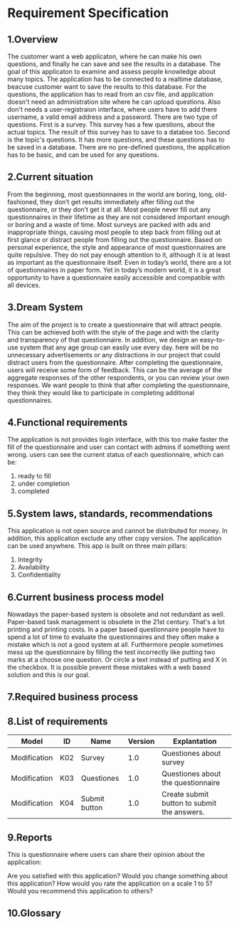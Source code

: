 # Requirement Specification

## 1.Overview
The customer want a web applicaton, where he can make his own questions, and finally he can save and see the results in a database.
The goal of this applicaton to examine and assess people knowledge about many topics.
The application has to be connected to a realtime database, beacuse customer want to save the results to this database.
For the questions, the application has to read from an csv file, and application doesn't need an administration site where he can upload questions.
Also don't needs a user-registraion interface, where users have to add there username, a valid email address and a password.
There are two type of questions.
First is a survey. This survey has a few questions, about the actual topics. The result of this survey has to save to a databse too.
Second is the topic's questions. It has more questions, and these questions has to be saved in a database.
There are no pre-defined questions, the application has to be basic, and can be used for any questions.


## 2.Current situation
From the beginning, most questionnaires in the world are boring, long, old-fashioned, they don’t get results immediately after 
filling out the questionnaire, or they don’t get it at all. Most people never fill out any questionnaires in their lifetime 
as they are not considered important enough or boring and a waste of time. Most surveys are packed with ads and inappropriate things, 
causing most people to step back from filling out at first glance or distract people from filling out the questionnaire. 
Based on personal experience, the style and appearance of most questionnaires are quite repulsive. 
They do not pay enough attention to it, although it is at least as important as the questionnaire itself.
Even in today’s world, there are a lot of questionnaires in paper form. 
Yet in today’s modern world, it is a great opportunity to have a questionnaire easily accessible and compatible with all devices.

## 3.Dream System
The aim of the project is to create a questionnaire that will attract people. 
This can be achieved both with the style of the page and with the clarity and transparency of that questionnaire. 
In addition, we design an easy-to-use system that any age group can easily use every day. 
here will be no unnecessary advertisements or any distractions in our project that could distract users from the questionnaire. 
After completing the questionnaire, users will receive some form of feedback. 
This can be the average of the aggregate responses of the other respondents, or you can review your own responses.
We want people to think that after completing the questionnaire, they think they would like to participate in completing additional questionnaires.

## 4.Functional requirements
The application is not provides login interface, with this too make faster the fill of the questionnaire and user can contact with admins if something went wrong.
users can see the current status of each questionnaire, which can be:

1. ready to fill
2. under completion
3. completed

## 5.System laws, standards, recommendations
This application is not open source and cannot be distributed for money. 
In addition, this application exclude any other copy version. The application can be used anywhere. 
This app is built on three main pillars:

1. Integrity
2. Availability
3. Confidentiality

## 6.Current business process model
Nowadays the paper-based system is obsolete and not redundant as well. Paper-based task management is obsolete in the 21st century. That's a lot printing and printing costs. In a paper based questionnaire people have to spend a lot of time to evaluate the questionnaires
and they often make a mistake which is not a good system at all. Furthermore people sometimes mess up the questionnaire by filling the test incorrectly like putting two marks at a choose one question. Or circle a text instead of putting and X in the checkbox. It is possible
prevent these mistakes with a web based solution and this is our goal.

## 7.Required business process

## 8.List of requirements
| Model  | ID | Name | Version | Explantation |
| ------------- | ------------- | ------------- | ------------- | ------------- |
| Modification | K02 | Survey        | 1.0 | Questiones about survey
| Modification | K03 | Questiones    | 1.0 | Questiones about the questionnaire	
| Modification | K04 | Submit button | 1.0 | Create submit button to submit the answers. |



## 9.Reports
This is questionnaire where users can share their opinion about the application:

Are you satisfied with this application?
Would you change something about this application?
How would you rate the application on a scale 1 to 5?
Would you recommend this application to others?

## 10.Glossary
